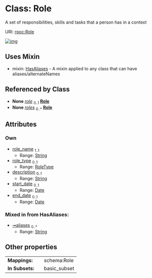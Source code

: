 
# Class: Role


A set of responsibilities, skills and tasks that a person has in a context

URI: [rpoc:Role](https://pub.tech/schema/rpoc/Role)


[![img](https://yuml.me/diagram/nofunky;dir:TB/class/[Membership]-%20role%200..1>[Role&#124;role_name:string;role_type:RoleType%20%3F;description:string%20%3F;start_date:date%20%3F;end_date:date%20%3F;aliases:string%20*],[Role]uses%20-.->[HasAliases],[Membership],[HasAliases])](https://yuml.me/diagram/nofunky;dir:TB/class/[Membership]-%20role%200..1>[Role&#124;role_name:string;role_type:RoleType%20%3F;description:string%20%3F;start_date:date%20%3F;end_date:date%20%3F;aliases:string%20*],[Role]uses%20-.->[HasAliases],[Membership],[HasAliases])

## Uses Mixin

 *  mixin: [HasAliases](HasAliases.md) - A mixin applied to any class that can have aliases/alternateNames

## Referenced by Class

 *  **None** *[role](role.md)*  <sub>0..1</sub>  **[Role](Role.md)**
 *  **None** *[roles](roles.md)*  <sub>0..\*</sub>  **[Role](Role.md)**

## Attributes


### Own

 * [role_name](role_name.md)  <sub>1..1</sub>
     * Range: [String](types/String.md)
 * [role_type](role_type.md)  <sub>0..1</sub>
     * Range: [RoleType](RoleType.md)
 * [description](description.md)  <sub>0..1</sub>
     * Range: [String](types/String.md)
 * [start_date](start_date.md)  <sub>0..1</sub>
     * Range: [Date](types/Date.md)
 * [end_date](end_date.md)  <sub>0..1</sub>
     * Range: [Date](types/Date.md)

### Mixed in from HasAliases:

 * [➞aliases](hasAliases__aliases.md)  <sub>0..\*</sub>
     * Range: [String](types/String.md)

## Other properties

|  |  |  |
| --- | --- | --- |
| **Mappings:** | | schema:Role |
| **In Subsets:** | | basic_subset |

